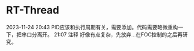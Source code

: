 # RT-Thread

2023-11-24 20:43 
PID应该和执行周期有关，需要添加。代码需要略微重构一下，把串口分离开。
21:07 注释 好像有点复杂，先放弃...在FOC控制的之后再研究。
